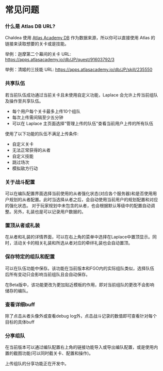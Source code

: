 # 常见问题

### 什么是 Atlas DB URL?
Chaldea 使用 [Atlas Academy DB](https://apps.atlasacademy.io/db/) 作为数据来源，所以你可以直接使用 Atlas 的链接来读取想要的关卡或是技能。

举例：迦摩第二个幕间的关卡 URL: https://apps.atlasacademy.io/db/JP/quest/91603792/3

举例：清姬的三技能 URL: https://apps.atlasacademy.io/db/JP/skill/235550

### 共享队伍
若当前队伍成功通过当前关卡且未使用自定义功能，Laplace 会允许上传当前组队及操作至共享队伍。
- 每个用户每个关卡最多上传10个组队
- 每次上传需间隔至少五分钟
- 可以在 Laplace 主页面选择"管理上传的队伍"查看当前用户上传的所有队伍

使用了以下功能的队伍不满足上传条件: 
- 自定义关卡
- 无法正常获得的从者
- 自定义技能
- 跳过场次
- 模拟敌方行动

### 关于战斗配置
可以在编队配置界面选择当前使用的从者强化状态(对应各个服务器)和是否使用用户规划的从者配置。此时当选择从者之后，会自动使用当前用户的规划配置和对应的强化状态。
对于玩家规划中未包含的从者，也会根据默认等级中的配置自动调整。另外，礼装也是可以记录用户数据的。

### 置顶从者或礼装
在从者和礼装的详情界面，可以在右上角的菜单中选择在Laplace中置顶显示。同时，活动关卡的相关礼装和所选从者对应的牵绊礼装也会自动置顶。

### 保存特定的组队和配置
可以在队伍功能中保存。该功能在当前版本和FGO内的实际组队类似，选择队伍后所有变动只会影响当前组队且会自动保存。

在Beta版中，该功能更改为更加贴近模板的作用，即对当前组队的更改不会影响储存的编队。

### 查看详细buff
除了点击从者头像外或查看debug log外，点击战斗记录的数值即可查看针对每个目标的具体buff

### 分享组队
在当前版本可以通过编队配置右上角的链接功能导入或导出编队配置，或是使用内置的截图功能(可以同时截关卡、配置和操作)。

上传组队的分享功能正在开发中。
